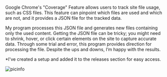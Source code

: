 Google Chrome's "Coverage" Feature allows users to track site file usage, such as CSS files. This feature can pinpoint which files are used and which are not, and it provides a JSON file for the tracked data.

My program processes this JSON file and generates new files containing only the used content. Getting the JSON file can be tricky; you might need to shrink, hover, or click certain elements on the site to capture accurate data. Through some trial and error, this program provides direction for processing the file. Despite the ups and downs, I’m happy with the results.

*I've created a setup and added it to the releases section for easy access.

![picinfo](https://github.com/user-attachments/assets/c48e4892-c4ab-42a4-bd3b-11f785951f71)
